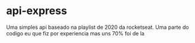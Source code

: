 # api-express
Uma simples api baseado na playlist de 2020 da rocketseat. Uma parte do codigo eu que fiz por experiencia mas uns 70% foi de la

